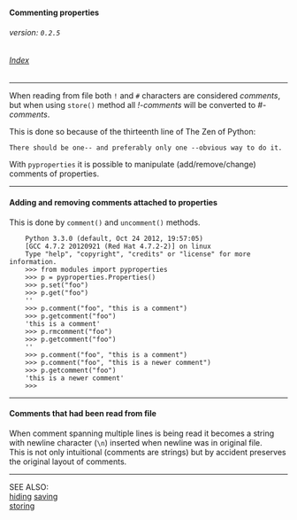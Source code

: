 #### Commenting properties
###### _version: `0.2.5`_

###### [Index](index.mdown)
----


When reading from file both `!` and `#` characters are considered _comments_, but 
when using `store()` method all _!-comments_ will be converted to _#-comments_.

This is done so because of the thirteenth line of The Zen of Python:  

    There should be one-- and preferably only one --obvious way to do it.


With `pyproperties` it is possible to manipulate (add/remove/change) comments of properties.


----

#### Adding and removing comments attached to properties

This is done by `comment()` and `uncomment()` methods.

        Python 3.3.0 (default, Oct 24 2012, 19:57:05) 
        [GCC 4.7.2 20120921 (Red Hat 4.7.2-2)] on linux
        Type "help", "copyright", "credits" or "license" for more information.
        >>> from modules import pyproperties
        >>> p = pyproperties.Properties()
        >>> p.set("foo")
        >>> p.get("foo")
        ''
        >>> p.comment("foo", "this is a comment")
        >>> p.getcomment("foo")
        'this is a comment'
        >>> p.rmcomment("foo")
        >>> p.getcomment("foo")
        ''
        >>> p.comment("foo", "this is a comment")
        >>> p.comment("foo", "this is a newer comment")
        >>> p.getcomment("foo")
        'this is a newer comment'
        >>>

----

#### Comments that had been read from file

When comment spanning multiple lines is being read it becomes a string with 
newline character (`\n`) inserted when newline was in original file.  
This is not only intuitional (comments are strings) but 
by accident preserves the original layout of comments.


----

SEE ALSO:  
[hiding](hiding.mdown)
[saving](saving.mdown)  
[storing](storing.mdown)
